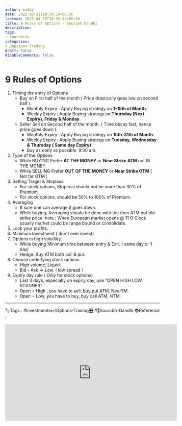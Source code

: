```yaml
---
author: maddy
date: 2022-10-31T20:30:59+05:30
lastmod: 2023-04-15T10:03:18+05:30
title: 9 Rules of Options - Sourabh Gandhi
description: 
tags:
- Youtube📺
categories: 
- 🤹Options-Trading
draft: false
disableComments: false
---
```

# 9 Rules of Options
1. Timing the entry of Options
	- Buy on First half of the month ( Price drastically goes low on second half ). 
		- Monthly Expiry : Apply Buying strategy on **1-15th of Month**.
		- Weekly Expiry : Apply Buying strategy on **Thursday (Next Expiry), Friday & Monday**.
	- Seller Sell on Second half of the month. ( Time decay fast, hence price goes down ). 
		- Monthly Expiry : Apply Buying strategy on **15th-31th of Month**.
		- Weekly Expiry : Apply Buying strategy on **Tuesday, Wednesday & Thursday ( Same day Expiry)**
		- Buy as early as possible. 9:30 am.
2. Type of the Options
	- While BUYING Prefer **AT THE MONEY** or **Near Strike ATM** not IN THE MONEY.
	- While SELLING Prefer **OUT OF THE MONEY** or **Near Strike OTM** ( Not far OTM )
3. Setting Target & Stoploss
	- For stock options, Stoploss should not be more than 30% of Premium.
	- For stock options, should be 50% to 100% of Premium. 
4. Averaging
	- If sure one can average if goes down.
	- While buying, Averaging should be done with the then ATM not old strike price.
note : When European market opens @ 11 O Clock usually market could be range bound or consolidate.
5. Lock your profits.
6. Minimum Investment ( don't over invest)
7. Options in high volatility.
	- While buying Minimum time between entry & Exit. ( same day or 1 day)
	- Hedge. Buy ATM both call & put.
8. Choose underlying stock options.
	- High volume, Liquid.
	- Bid - Ask => Low. ( low spread )
9. Expiry day rule ( Only for stock options) 
	 - Last 3 days, especially on expiry day, use "OPEN HIGH LOW SCANNER".
	 - Open = High , you have to sell, buy put ATM, NearTM.
	 - Open = Low, you have to buy, buy call ATM, NTM.
  

---
🏷️Tags : #Investments💷/Options-Trading🎛️ #🧔Sourabh-Gandhi
📚Reference :
<iframe width="560" height="315" src="https://www.youtube.com/embed/MDyFZZl5Gz8" title="YouTube video player" frameborder="0" allow="accelerometer; autoplay; clipboard-write; encrypted-media; gyroscope; picture-in-picture" allowfullscreen></iframe>